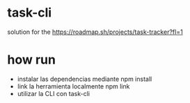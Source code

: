# task-cli
solution for the https://roadmap.sh/projects/task-tracker?fl=1

# how run
- instalar las dependencias mediante npm install
- link la herramienta localmente npm link
- utilizar la CLI con task-cli
